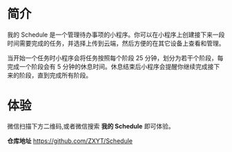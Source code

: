 # 简介

我的 Schedule 是一个管理待办事项的小程序。你可以在小程序上创建接下来一段时间需要完成的任务，并选择上传到云端，然后方便的在其它设备上查看和管理。

当开始一个任务时小程序会将任务按照每个阶段 25 分钟，划分为若干个阶段，每完成一个阶段会有 5 分钟的休息时间。休息结束后小程序会提醒你继续完成接下来的阶段，直到完成所有阶段。

# 体验

微信扫描下方二维码,或者微信搜索 **我的 Schedule** 即可体验。\
<img :src="$withBase('/assets/Plan_code.jpg')" style="width: 300px">

**仓库地址** <https://github.com/ZXYT/Schedule>
